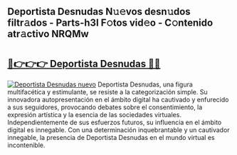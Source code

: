 ## Deportista Desnudas N𝚞𝚎vos desn𝚞dos filtr𝚊dos - Parts-h3I F𝚘tos vid𝚎o - C𝚘ntenido atr𝚊ctivo NRQMw

# <h2><a href="http://mb6hd5.tromn.icu/?c=Deportista+Desnudas">🔗👉👉👉 Deportista Desnudas 🔗🔗</a></h2>

[![Deportista Desnudas nuevo](https://i.imgur.com/pEAQMta.gif)](http://mb6hd5.tromn.icu/?c=Deportista+Desnudas)
Deportista Desnudas, una figura multifacética y estimulante, se resiste a la categorización simple. Su innovadora autopresentación en el ámbito digital ha cautivado y enfurecido a sus seguidores, provocando debates sobre el consentimiento, la expresión artística y la esencia de las sociedades virtuales. Independientemente de sus esfuerzos futuros, su influencia en el ámbito digital es innegable. Con una determinación inquebrantable y un cautivador innegable, la presencia de Deportista Desnudas en el mundo virtual es incontenible.
